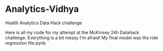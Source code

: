 # Analytics-Vidhya
Health Analytics Data Hack challenge

Here is all my code for my attempt at the McKinsey 24h Datahack challenge. Everything is a bit messy I'm afraid!
My final model was the ride regression file.pynb
